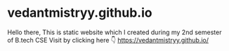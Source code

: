 # vedantmistryy.github.io
Hello there, This is static website which I created during my 2nd semester of B.tech CSE Visit by clicking here 👇
https://vedantmistryy.github.io/
